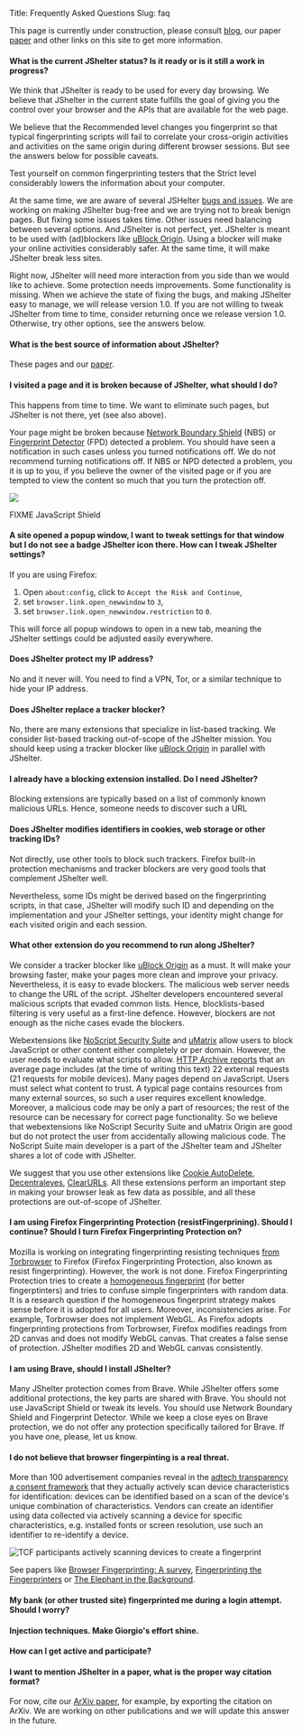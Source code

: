 Title: Frequently Asked Questions
Slug: faq

This page is currently under construction, please consult <a href="/blog/">blog</a>, our paper <a href="https://arxiv.org/abs/2204.01392">paper</a> and other links on this site to get more information.

#### What is the current JShelter status? Is it ready or is it still a work in progress?

We think that JShelter is ready to be used for every day browsing. We believe that JShelter
in the current state fulfills the goal of giving you the control over your browser and the
APIs that are available for the web page.

We believe that the Recommended level changes you fingerprint so that typical fingerprinting scripts
will fail to correlate your cross-origin activities and activities on the same origin during
different browser sessions. But see the answers below for possible caveats.

Test yourself on common fingerprinting testers that the Strict level considerably lowers the
information about your computer.

At the same time, we are aware of several JSHelter
[bugs and issues](https://pagure.io/JShelter/webextension/issues/).
We are working on making JShelter bug-free and we are trying not to break benign
pages. But fixing some issues takes time. Other issues need balancing between several options. And
JShelter is not perfect, yet. JShelter is meant to be used with (ad)blockers like [uBlock
Origin](https://github.com/gorhill/uBlock#ublock-origin). Using a blocker will make your online
activities considerably safer. At the same time, it will make JShelter break less sites.

Right now, JShelter will need more interaction from you side than we would like to achieve. Some
protection needs improvements. Some functionality is missing. When we achieve the state of fixing
the bugs, and making JShelter easy to manage, we will release version 1.0. If you are not willing to
tweak JShelter from time to time, consider returning once we release version 1.0. Otherwise, try
other options, see the answers below.

#### What is the best source of information about JShelter?

These pages and our [paper](https://arxiv.org/abs/2204.01392).

#### I visited a page and it is broken because of JShelter, what should I do?

This happens from time to time. We want to eliminate such pages, but JShelter is not there, yet (see
also above).

Your page might be broken because [Network Boundary Shield](/nbs/) (NBS) or [Fingerprint
Detector](/fpd/) (FPD) detected a problem. You should have seen a notification in such cases unless
you turned notifications off. We do not recommend turning notifications off. If NBS or NPD detected
a problem, you it is up to you, if you believe the owner of the visited page or if you are tempted
to view the content so much that you turn the protection off.

![](Figure)

FIXME JavaScript Shield

#### A site opened a popup window, I want to tweak settings for that window but I do not see a badge JShelter icon there. How can I tweak JShelter settings?

If you are using Firefox:

1. Open `about:config`, click to `Accept the Risk and Continue`,
2. set `browser.link.open_newwindow` to `3`,
3. set `browser.link.open_newwindow.restriction` to `0`.

This will force all popup windows to open in a new tab, meaning the JShelter settings could be adjusted easily everywhere.

#### Does JShelter protect my IP address?

No and it never will. You need to find a VPN, Tor, or a similar technique to hide your IP address.

#### Does JShelter replace a tracker blocker?

No, there are many extensions that specialize in list-based tracking. We consider list-based
tracking out-of-scope of the JShelter mission. You should keep using a tracker blocker like [uBlock
Origin](https://github.com/gorhill/uBlock#ublock-origin) in parallel with JShelter.

#### I already have a blocking extension installed. Do I need JShelter?

Blocking extensions are typically based on a list of commonly known malicious URLs. Hence, someone
needs to discover such a URL

#### Does JShelter modifies identifiers in cookies, web storage or other tracking IDs?

Not directly, use other tools to block such trackers. Firefox built-in protection mechanisms and
tracker blockers are very good tools that complement JShelter well.

Nevertheless, some IDs might be derived based on the fingerprinting scripts, in that case, JShelter
will modify such ID and depending on the implementation and your JShelter settings, your identity
might change for each visited origin and each session.

#### What other extension do you recommend to run along JShelter?

We consider a tracker blocker like [uBlock Origin](https://github.com/gorhill/uBlock#ublock-origin)
as a must. It will make your browsing faster, make your pages more clean and improve your privacy.
Nevertheless, it is easy to evade blockers. The malicious web server needs to change the URL of the
script. JShelter developers encountered several malicious scripts that evaded common lists. Hence,
blocklists-based filtering is very useful as a first-line defence. However, blockers are not enough
as the niche cases evade the blockers.

Webextensions like [NoScript Security Suite](https://noscript.net/) and
[uMatrix](https://github.com/gorhill/uMatrix) allow users to block JavaScript or other content
either completely or per domain. However, the user needs to evaluate what scripts to allow. [HTTP
Archive
reports](https://httparchive.org/reports/page-weight?start=earliest&end=latest&view=list#reqJs) that
an average page includes (at the time of writing this text) 22 external requests (21 requests for
mobile devices). Many pages depend on JavaScript. Users must select what content to trust. A typical
page contains resources from many external sources, so such a user requires excellent knowledge.
Moreover, a malicious code may be only a part of resources; the rest of the resource can be
necessary for correct page functionality. So we believe that webextensions like NoScript Security
Suite and uMatrix Origin are good but do not protect the user from accidentally allowing malicious
code. The NoScript Suite main developer is a part of the JShelter team and JShelter shares a lot of
code with JShelter.

We suggest that you use other extensions like [Cookie
AutoDelete](https://github.com/Cookie-AutoDelete/Cookie-AutoDelete),
[Decentraleyes](https://decentraleyes.org), [ClearURLs](https://docs.clearurls.xyz). All these
extensions perform an important step in making your browser leak as few data as possible, and all
these protections are out-of-scope of JShelter.

#### I am using Firefox Fingerprinting Protection (resistFingerprining). Should I continue? Should I turn Firefox Fingerprinting Protection on?

Mozilla is working on integrating fingerprinting resisting techniques [from
Torbrowser](https://bugzilla.mozilla.org/show_bug.cgi?id=1329996) to Firefox (Firefox Fingerprinting
Protection, also known as resist fingerprinting). However, the work is not done. Firefox
Fingerprinting Protection tries to create a [homogeneous fingerprint](/fingerprinting/) (for better
fingerptinters) and tries to confuse simple fingerprinters with random data. It is a research
question if the homogeneous fingerprint strategy makes sense before it is adopted for all users.
Moreover, inconsistencies arise. For example, Torbrowser does not implement WebGL. As Firefox adopts
fingerprinting protections from Torbrowser, Firefox modifies readings from 2D canvas and does not
modify WebGL canvas. That creates a false sense of protection. JShelter modifies 2D and WebGL canvas
consistently.

#### I am using Brave, should I install JShelter?

Many JShelter protection comes from Brave. While JShelter offers some additional protections, the
key parts are shared with Brave. You should not use JavaScript Shield or tweak its levels. You
should use Network Boundary Shield and Fingerprint Detector. While we keep a close eyes on Brave
protection, we do not offer any protection specifically tailored for Brave. If you have one, please,
let us know.

#### I do not believe that browser fingerpinting is a real threat.

More than 100 advertisement companies reveal in the [adtech transparency a consent
framework](https://www.fit.vutbr.cz/~polcak/tcf/tcf2.html) that they actually actively scan device
characteristics for identification: devices can be identified based on a scan of the device's unique
combination of characteristics. Vendors can create an identifier using data collected via actively
scanning a device for specific characteristics, e.g. installed fonts or screen resolution, use such
an identifier to re-identify a device.

![TCF participants actively scanning devices to create a fingerprint](https://www.fit.vutbr.cz/~polcak/tcf/graphs/v2sf2.svg)

See papers like [Browser Fingerprinting: A survey](https://arxiv.org/pdf/1905.01051.pdf), [Fingerprinting the Fingerprinters](https://uiowa-irl.github.io/FP-Inspector/) or [The Elephant in the Background](https://fpmon.github.io/fingerprinting-monitor/files/FPMON.pdf).

#### My bank (or other trusted site) fingerprinted me during a login attempt. Should I worry?


#### Injection techniques. Make Giorgio's effort shine.

#### How can I get active and participate?

#### I want to mention JShelter in a paper, what is the proper way citation format?

For now, cite our <a href="https://arxiv.org/abs/2204.01392">ArXiv paper</a>, for example, by
exporting the citation on ArXiv. We are working on other publications and we will update this answer
in the future.
